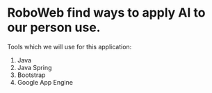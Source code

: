 RoboWeb find ways to apply AI to our person use.
=============================

Tools which we will use for this application:
1) Java
2) Java Spring
3) Bootstrap
4) Google App Engine

